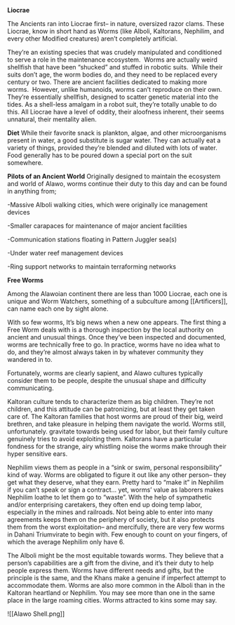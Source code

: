 


**Liocrae**

The Ancients ran into Liocrae first– in nature, oversized razor clams. These Liocrae, know in short hand as Worms (like Alboli, Kaltorans, Nephilim, and every other Modified creatures) aren’t completely artificial.

They’re an existing species that was crudely manipulated and conditioned to serve a role in the maintenance ecosystem.  Worms are actually weird shellfish that have been “shucked” and stuffed in robotic suits.  While their suits don’t age, the worm bodies do, and they need to be replaced every century or two. There are ancient facilities dedicated to making more worms.  However, unlike humanoids, worms can’t reproduce on their own. They’re essentially shellfish, designed to scatter genetic material into the tides. As a shell-less amalgam in a robot suit, they’re totally unable to do this. All Liocrae have a level of oddity, their aloofness inherent, their seems unnatural, their mentality alien.

**Diet**
While their favorite snack is plankton, algae, and other microorganisms present in water, a good substitute is sugar water. They can actually eat a variety of things, provided they’re blended and diluted with lots of water. Food generally has to be poured down a special port on the suit somewhere.

**Pilots of an Ancient World**
Originally designed to maintain the ecosystem and world of Alawo, worms continue their duty to this day and can be found in anything from;

-Massive Alboli walking cities, which were originally ice management devices

-Smaller carapaces for maintenance of major ancient facilities

-Communication stations floating in Pattern Juggler sea(s)

-Under water reef management devices

-Ring support networks to maintain terraforming networks

**Free Worms**

Among the Alawoian continent there are less than 1000 Liocrae, each one is unique and Worm Watchers, something of a subculture among [[Artificers]], can name each one by sight alone.  
  
With so few worms, It’s big news when a new one appears. The first thing a Free Worm deals with is a thorough inspection by the local authority on ancient and unusual things. Once they’ve been inspected and documented, worms are technically free to go. In practice, worms have no idea what to do, and they’re almost always taken in by whatever community they wandered in to.  
  
Fortunately, worms are clearly sapient, and Alawo cultures typically consider them to be people, despite the unusual shape and difficulty communicating.  
  
Kaltoran culture tends to characterize them as big children. They’re not children, and this attitude can be patronizing, but at least they get taken care of. The Kaltoran families that host worms are proud of their big, weird brethren, and take pleasure in helping them navigate the world. Worms still, unfortunately. gravitate towards being used for labor, but their family culture genuinely tries to avoid exploiting them. Kaltorans have a particular fondness for the strange, airy whistling noise the worms make through their hyper sensitive ears.

Nephilim views them as people in a “sink or swim, personal responsibility” kind of way. Worms are obligated to figure it out like any other person– they get what they deserve, what they earn. Pretty hard to “make it” in Nephilim if you can’t speak or sign a contract… yet, worms’ value as laborers makes Nephilim loathe to let them go to “waste”. With the help of sympathetic and/or enterprising caretakers, they often end up doing temp labor, especially in the mines and railroads. Not being able to enter into many agreements keeps them on the periphery of society, but it also protects them from the worst exploitation– and mercifully, there are very few worms in Dahani Triumvirate to begin with. Few enough to count on your fingers, of which the average Nephilim only have 6.

The Alboli might be the most equitable towards worms. They believe that a person’s capabilities are a gift from the divine, and it’s their duty to help people express them. Worms have different needs and gifts, but the principle is the same, and the Khans make a genuine if imperfect attempt to accommodate them. Worms are also more common in the Alboli than in the Kaltoran heartland or Nephilim. You may see more than one in the same place in the large roaming cities. Worms attracted to kins some may say.



![[Alawo Shell.png]]